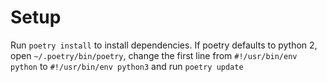 # Setup

Run `poetry install` to install dependencies.
If poetry defaults to python 2, open `~/.poetry/bin/poetry`, change the first line from `#!/usr/bin/env python` to `#!/usr/bin/env python3` and run `poetry update`